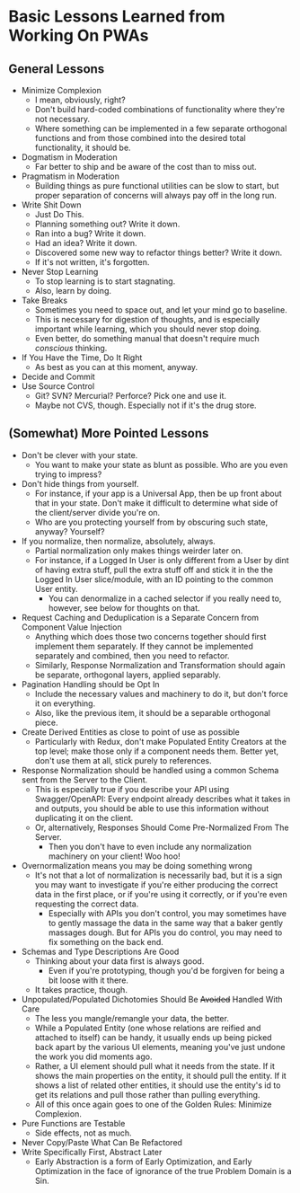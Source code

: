 Basic Lessons Learned from Working On PWAs
==========================================

## General Lessons

- Minimize Complexion
  - I mean, obviously, right?
  - Don't build hard-coded combinations of functionality where they're not necessary.
  - Where something can be implemented in a few separate orthogonal functions and from those combined into the desired total functionality, it should be.
- Dogmatism in Moderation
  - Far better to ship and be aware of the cost than to miss out.
- Pragmatism in Moderation
  - Building things as pure functional utilities can be slow to start, but proper separation of concerns will always pay off in the long run.
- Write Shit Down
  - Just Do This.
  - Planning something out?  Write it down.
  - Ran into a bug?  Write it down.
  - Had an idea?  Write it down.
  - Discovered some new way to refactor things better?  Write it down.
  - If it's not written, it's forgotten.
- Never Stop Learning
  - To stop learning is to start stagnating.
  - Also, learn by doing.
- Take Breaks
  - Sometimes you need to space out, and let your mind go to baseline.
  - This is necessary for digestion of thoughts, and is especially important while learning, which you should never stop doing.
  - Even better, do something manual that doesn't require much _conscious_ thinking.
- If You Have the Time, Do It Right
  - As best as you can at this moment, anyway.
- Decide and Commit
- Use Source Control
  - Git?  SVN?  Mercurial?  Perforce?  Pick one and use it.
  - Maybe not CVS, though.  Especially not if it's the drug store.



## (Somewhat) More Pointed Lessons

- Don't be clever with your state.
  - You want to make your state as blunt as possible.  Who are you even trying to impress?
- Don't hide things from yourself.
  - For instance, if your app is a Universal App, then be up front about that in your state.  Don't make it difficult to determine what side of the client/server divide you're on.
  - Who are you protecting yourself from by obscuring such state, anyway?  Yourself?
- If you normalize, then normalize, absolutely, always.
  - Partial normalization only makes things weirder later on.
  - For instance, if a Logged In User is only different from a User by dint of having extra stuff, pull the extra stuff off and stick it in the the Logged In User slice/module, with an ID pointing to the common User entity.
    - You can denormalize in a cached selector if you really need to, however, see below for thoughts on that.
- Request Caching and Deduplication is a Separate Concern from Component Value Injection
  - Anything which does those two concerns together should first implement them separately.  If they cannot be implemented separately and combined, then you need to refactor.
  - Similarly, Response Normalization and Transformation should again be separate, orthogonal layers, applied separably.
- Pagination Handling should be Opt In
  - Include the necessary values and machinery to do it, but don't force it on everything.
  - Also, like the previous item, it should be a separable orthogonal piece.
- Create Derived Entities as close to point of use as possible
  - Particularly with Redux, don't make Populated Entity Creators at the top level; make those only if a component needs them.  Better yet, don't use them at all, stick purely to references.
- Response Normalization should be handled using a common Schema sent from the Server to the Client.
  - This is especially true if you describe your API using Swagger/OpenAPI: Every endpoint already describes what it takes in and outputs, you should be able to use this information without duplicating it on the client.
  - Or, alternatively, Responses Should Come Pre-Normalized From The Server.
    - Then you don't have to even include any normalization machinery on your client!  Woo hoo!
- Overnormalization means you may be doing something wrong
  - It's not that a lot of normalization is necessarily bad, but it is a sign you may want to investigate if you're either producing the correct data in the first place, or if you're using it correctly, or if you're even requesting the correct data.
    - Especially with APIs you don't control, you may sometimes have to gently massage the data in the same way that a baker gently massages dough.  But for APIs you do control, you may need to fix something on the back end.
- Schemas and Type Descriptions Are Good
  - Thinking about your data first is always good.
    - Even if you're prototyping, though you'd be forgiven for being a bit loose with it there.
  - It takes practice, though.
- Unpopulated/Populated Dichotomies Should Be ~~Avoided~~ Handled With Care
  - The less you mangle/remangle your data, the better.
  - While a Populated Entity (one whose relations are reified and attached to itself) can be handy, it usually ends up being picked back apart by the various UI elements, meaning you've just undone the work you did moments ago.
  - Rather, a UI element should pull what it needs from the state.  If it shows the main properties on the entity, it should pull the entity.  If it shows a list of related other entities, it should use the entity's id to get its relations and pull those rather than pulling everything.
  - All of this once again goes to one of the Golden Rules: Minimize Complexion.
- Pure Functions are Testable
  - Side effects, not as much.
- Never Copy/Paste What Can Be Refactored
- Write Specifically First, Abstract Later
  - Early Abstraction is a form of Early Optimization, and Early Optimization in the face of ignorance of the true Problem Domain is a Sin.
